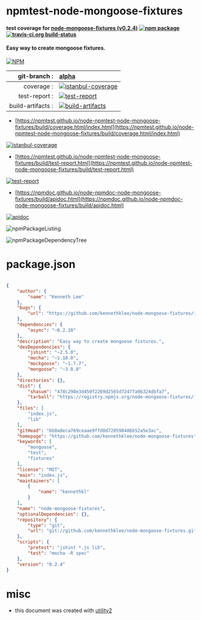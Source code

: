 # npmtest-node-mongoose-fixtures

#### test coverage for  [node-mongoose-fixtures (v0.2.4)](https://github.com/kennethklee/node-mongoose-fixtures)  [![npm package](https://img.shields.io/npm/v/npmtest-node-mongoose-fixtures.svg?style=flat-square)](https://www.npmjs.org/package/npmtest-node-mongoose-fixtures) [![travis-ci.org build-status](https://api.travis-ci.org/npmtest/node-npmtest-node-mongoose-fixtures.svg)](https://travis-ci.org/npmtest/node-npmtest-node-mongoose-fixtures)

#### Easy way to create mongoose fixtures.

[![NPM](https://nodei.co/npm/node-mongoose-fixtures.png?downloads=true&downloadRank=true&stars=true)](https://www.npmjs.com/package/node-mongoose-fixtures)

| git-branch : | [alpha](https://github.com/npmtest/node-npmtest-node-mongoose-fixtures/tree/alpha)|
|--:|:--|
| coverage : | [![istanbul-coverage](https://npmtest.github.io/node-npmtest-node-mongoose-fixtures/build/coverage.badge.svg)](https://npmtest.github.io/node-npmtest-node-mongoose-fixtures/build/coverage.html/index.html)|
| test-report : | [![test-report](https://npmtest.github.io/node-npmtest-node-mongoose-fixtures/build/test-report.badge.svg)](https://npmtest.github.io/node-npmtest-node-mongoose-fixtures/build/test-report.html)|
| build-artifacts : | [![build-artifacts](https://npmtest.github.io/node-npmtest-node-mongoose-fixtures/glyphicons_144_folder_open.png)](https://github.com/npmtest/node-npmtest-node-mongoose-fixtures/tree/gh-pages/build)|

- [https://npmtest.github.io/node-npmtest-node-mongoose-fixtures/build/coverage.html/index.html](https://npmtest.github.io/node-npmtest-node-mongoose-fixtures/build/coverage.html/index.html)

[![istanbul-coverage](https://npmtest.github.io/node-npmtest-node-mongoose-fixtures/build/screenCapture.buildCi.browser.%252Ftmp%252Fbuild%252Fcoverage.lib.html.png)](https://npmtest.github.io/node-npmtest-node-mongoose-fixtures/build/coverage.html/index.html)

- [https://npmtest.github.io/node-npmtest-node-mongoose-fixtures/build/test-report.html](https://npmtest.github.io/node-npmtest-node-mongoose-fixtures/build/test-report.html)

[![test-report](https://npmtest.github.io/node-npmtest-node-mongoose-fixtures/build/screenCapture.buildCi.browser.%252Ftmp%252Fbuild%252Ftest-report.html.png)](https://npmtest.github.io/node-npmtest-node-mongoose-fixtures/build/test-report.html)

- [https://npmdoc.github.io/node-npmdoc-node-mongoose-fixtures/build/apidoc.html](https://npmdoc.github.io/node-npmdoc-node-mongoose-fixtures/build/apidoc.html)

[![apidoc](https://npmdoc.github.io/node-npmdoc-node-mongoose-fixtures/build/screenCapture.buildCi.browser.%252Ftmp%252Fbuild%252Fapidoc.html.png)](https://npmdoc.github.io/node-npmdoc-node-mongoose-fixtures/build/apidoc.html)

![npmPackageListing](https://npmtest.github.io/node-npmtest-node-mongoose-fixtures/build/screenCapture.npmPackageListing.svg)

![npmPackageDependencyTree](https://npmtest.github.io/node-npmtest-node-mongoose-fixtures/build/screenCapture.npmPackageDependencyTree.svg)



# package.json

```json

{
    "author": {
        "name": "Kenneth Lee"
    },
    "bugs": {
        "url": "https://github.com/kennethklee/node-mongoose-fixtures/issues"
    },
    "dependencies": {
        "async": "~0.2.10"
    },
    "description": "Easy way to create mongoose fixtures.",
    "devDependencies": {
        "jshint": "~2.5.0",
        "mocha": "~1.18.0",
        "mockgoose": "~1.7.7",
        "mongoose": "~3.8.8"
    },
    "directories": {},
    "dist": {
        "shasum": "478c298e3d450f2269d2565d72477a9b324dbfa7",
        "tarball": "https://registry.npmjs.org/node-mongoose-fixtures/-/node-mongoose-fixtures-0.2.4.tgz"
    },
    "files": [
        "index.js",
        "lib"
    ],
    "gitHead": "bb0a8eca769ceaae9ffd0d720598486b52a5e3ac",
    "homepage": "https://github.com/kennethklee/node-mongoose-fixtures",
    "keywords": [
        "mongoose",
        "test",
        "fixtures"
    ],
    "license": "MIT",
    "main": "index.js",
    "maintainers": [
        {
            "name": "kennethkl"
        }
    ],
    "name": "node-mongoose-fixtures",
    "optionalDependencies": {},
    "repository": {
        "type": "git",
        "url": "git://github.com/kennethklee/node-mongoose-fixtures.git"
    },
    "scripts": {
        "pretest": "jshint *.js lib",
        "test": "mocha -R spec"
    },
    "version": "0.2.4"
}
```



# misc
- this document was created with [utility2](https://github.com/kaizhu256/node-utility2)
